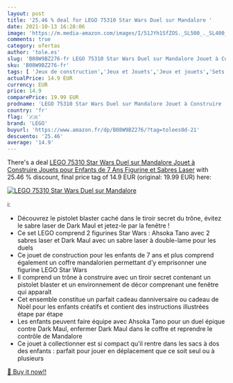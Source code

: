 ```yaml
---
layout: post
title: '25.46 % deal for LEGO 75310 Star Wars Duel sur Mandalore '
date: 2021-10-13 16:28:06
image: 'https://m.media-amazon.com/images/I/51JYh1SfZOS._SL500_._SL400_.jpg'
comments: true
category: ofertas
author: 'tole.es'
slug: 'B08W9BZ276-fr LEGO 75310 Star Wars Duel sur Mandalore Jouet à Construire...'
sku: 'B08W9BZ276-fr'
tags: [ 'Jeux de construction','Jeux et Jouets','Jeux et jouets','Sets de jeux de construction','lego', ]
actualPrice: 14.9 EUR
currency: EUR
price: 14.9
comparePrice: 19.99 EUR
prodname: 'LEGO 75310 Star Wars Duel sur Mandalore Jouet à Construire  Jouets pour Enfants de 7 Ans  Figurine et Sabres Laser'
country: 'fr'
flag: '🇫🇷'
brand: 'LEGO'
buyurl: 'https://www.amazon.fr/dp/B08W9BZ276/?tag=tolees0d-21'
descuento: '25.46'
average: '14.9'
---
```


There's a deal [LEGO 75310 Star Wars Duel sur Mandalore Jouet à Construire  Jouets pour Enfants de 7 Ans  Figurine et Sabres Laser](https://www.amazon.fr/dp/B08W9BZ276/?tag=tolees0d-21)  with  25.46 % discount, final price tag of  14.9 EUR (original: 19.99 EUR) here:

[![LEGO 75310 Star Wars Duel sur Mandalore ](https://m.media-amazon.com/images/I/51JYh1SfZOS._SL500_._SL400_.jpg)](https://www.amazon.fr/dp/B08W9BZ276/?tag=tolees0d-21)

ℹ️:

- Découvrez le pistolet blaster caché dans le tiroir secret du trône, évitez le sabre laser de Dark Maul et jetez-le par la fenêtre !
- Ce set LEGO comprend 2 figurines Star Wars : Ahsoka Tano avec 2 sabres laser et Dark Maul avec un sabre laser à double-lame pour les duels
- Ce jouet de construction pour les enfants de 7 ans et plus comprend également un coffre mandalorien permettant d’y emprisonner une figurine LEGO Star Wars
- Il comprend un trône à construire avec un tiroir secret contenant un pistolet blaster et un environnement de décor comprenant une fenêtre qui apparaît
- Cet ensemble constitue un parfait cadeau danniversaire ou cadeau de Noël pour les enfants créatifs et contient des instructions illustrées étape par étape
- Les enfants peuvent faire équipe avec Ahsoka Tano pour un duel épique contre Dark Maul, enfermer Dark Maul dans le coffre et reprendre le contrôle de Mandalore
- Ce jouet à collectionner est si compact qu’il rentre dans les sacs à dos des enfants : parfait pour jouer en déplacement que ce soit seul ou à plusieurs

[🛒 Buy it now!!](https://www.amazon.fr/dp/B08W9BZ276/?tag=tolees0d-21)
